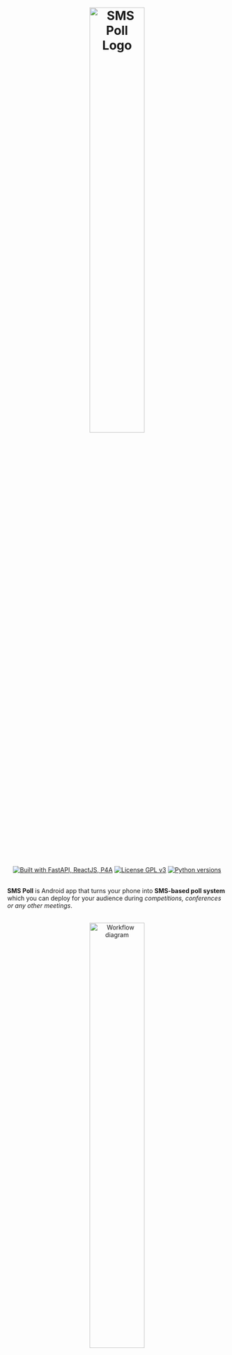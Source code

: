 <div align="center">
    <h1>
        <a href="#">
            <img alt="SMS Poll Logo" width="50%" src="https://user-images.githubusercontent.com/20641837/179410769-3f99bfed-6bd7-4564-9560-860dd8f33051.svg"/>
        </a>
    </h1>
</div>

<div align="center">
    <a href="https://github.com/interlark/sms-poll/edit/master/requirements.txt"><img alt="Built with FastAPI, ReactJS, P4A" src="https://badgen.net/badge/Built%20with/FastAPI,ReactJS,P4A?list=|"/></a>
    <a href="https://github.com/interlark/sms-poll/blob/master/LICENSE"><img alt="License GPL v3" src="https://badgen.net/badge/License/GPL v3?color=green"/></a>
    <a href="https://github.com/interlark/sms-poll"><img alt="Python versions" src="https://badgen.net/badge/Python/3.7,3.8,3.9,3.10?list=|"/></a>
</div>
<br />

**SMS Poll** is Android app that turns your phone into **SMS-based poll system** which you can deploy for your audience during *competitions, conferences or any other meetings*.

<br />
<div align="center">
    <a href="#install-and-usage">
       <img alt="Workflow diagram" width="50%" src="https://user-images.githubusercontent.com/20641837/179417162-6b945784-454a-4007-9963-79c5db2424dd.svg" />
    </a>
</div>

## ✨ Features
- 📱 Single app in your pocket, no PC needed
- 🪐 No internet or third-party service dependencies
- [![](https://user-images.githubusercontent.com/20641837/173175879-aed31bd4-b188-4681-89df-5ffc3ea05a82.svg)](#) Dark and light themes included

## 🚀 Installation

You can download latest APK from [Releases](https://github.com/interlark/sms-poll/releases/latest).

## ⚙️ Usage


* Just edit your poll list and that's it!

   <img width="40%" alt="Demo edit list" src="https://user-images.githubusercontent.com/20641837/179471062-00505e89-6163-47c5-a050-1abf540ef4fd.gif" />


* Your poll web page is 🔗 `http://<wifi-ip>:5000/poll`

   <img width="85%" alt="Demo polling" src="https://user-images.githubusercontent.com/20641837/179475097-f47e53e3-a06d-4640-ae7c-bd9eb9352e39.gif" />


<details>
  <summary>🖼️ <b>Screenshots</b></summary>

<img width="30%" alt="Mobile screenshot 1" src="https://user-images.githubusercontent.com/20641837/179479514-72826ff7-8320-4779-ad9f-3b3458825862.jpg" />

<img width="30%" alt="Mobile screenshot 2" src="https://user-images.githubusercontent.com/20641837/179479519-a0942d26-1205-41cb-a790-ee0cb0202e4f.jpg" />

<img width="30%" alt="Mobile screenshot 3" src="https://user-images.githubusercontent.com/20641837/179479522-0c71b70a-5c3e-4d7c-8d63-a428f3139837.jpg" />

<img width="30%" alt="Mobile screenshot 4" src="https://user-images.githubusercontent.com/20641837/179479523-50c27eda-4cd0-4dd5-841d-c512fbba1f54.jpg" />

<img width="30%" alt="Mobile screenshot 5" src="https://user-images.githubusercontent.com/20641837/179479524-a5f046bc-a196-48d7-bc90-eed1224ac65c.jpg" />
  

</details>

## 💡 IRL
<div align="center">
    <img width="75%" alt="Realworld poll photo" src="https://user-images.githubusercontent.com/20641837/179423895-52618b56-3210-4883-9f41-a41565733260.jpg" />
</div>

## 📱 Requirements
   * Minimum SDK 23 (Android 6.0 and later)

## 💻 Development
For development [p4a](https://github.com/kivy/python-for-android) and [npm](https://github.com/npm/cli) are required.

```bash
# Clone repo and install requirements
git clone https://github.com/interlark/sms-poll && cd sms-poll
pip -m venv venv && source venv/bin/activate
pip install -r requirements.txt Cython

# Build JS static files
make build_static

# Desktop debug
make dev_server  # http://localhost:5000
make dev_client  # http://localhost:1234/admin | http://localhost:1234/poll

# Build APK for X86, X86_64, armeabi-v7a or arm64-v8a architecture
make build_x86
make build_x86_64
make build_armeabi-v7a 
make build_arm64-v8a

# Mobile debug
emulator -avd <AVD>  # Run emulator
adb install SMSPoll-debug.apk
adb logcat | grep python  # Follow logs
```
